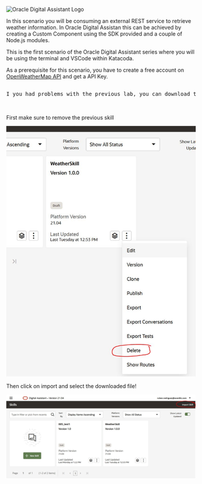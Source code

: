 ![Oracle Digital Assistant Logo](assets/oda-sticker.jpg)

In this scenario you will be consuming an external REST service to retrieve weather information.
In Oracle Digital Assistan this can be achieved by creating a Custom Component using the SDK provided and a couple of Node.js modules.

This is the first scenario of the Oracle Digital Assistant series where you will be using the terminal and VSCode within Katacoda.

As a prerequisite for this scenario, you have to create a free account on [OpenWeatherMap API](https://openweathermap.org/) and get a API Key.

<pre>

I you had problems with the previous lab, you can download the working skill that can be imported into Oracle Digital Assistant here: https://github.com/rsantrod/katacoda-scenarios/blob/master/oda-course-redwood/oda04-skill-custom-components/assets/WeatherSkill(1.0).zip


</pre>

First make sure to remove the previous skill

![Oracle Digital Assistant - Remove Skill](assets/remove-skill.JPG)

Then click on import and select the downloaded file!

![Oracle Digital Assistant - Import Skill](assets/import-skill.JPG)


